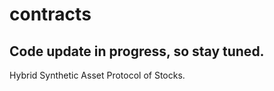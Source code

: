 # contracts

## Code update in progress, so stay tuned.  

Hybrid Synthetic Asset Protocol of Stocks.